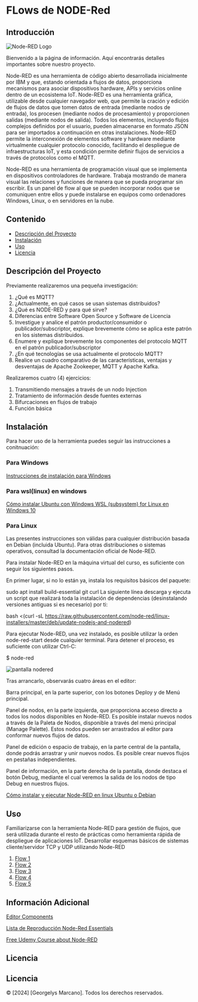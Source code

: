 # FLows de NODE-Red

## Introducción

![Node-RED Logo](https://nodered.org/about/resources/media/node-red-icon-2.png)

Bienvenido a la página de información. Aquí encontrarás detalles importantes sobre nuestro proyecto.

Node-RED es una herramienta de código abierto desarrollada inicialmente por IBM y que, estando orientada a flujos de datos, proporciona mecanismos para asociar dispositivos hardware, APIs y servicios online dentro de un ecosistema IoT. Node-RED es una herramienta gráfica, utilizable desde cualquier navegador web, que permite la cración y edición de flujos de datos que tomen datos de entrada (mediante nodos de entrada), los procesen (mediante nodos de procesamiento) y proporcionen salidas (mediante nodos de salida). Todos los elementos, incluyendo flujos complejos definidos por el usuario, pueden almacenarse en formato JSON para ser importados a continuación en otras instalaciones. Node-RED permite la interconexión de elementos software y hardware mediante virtualmente cualquier protocolo conocido, facilitando el despliegue de infraestructuras IoT, y esta condición permite definir flujos de servicios a través de protocolos como el MQTT.

Node-RED es una herramienta de programación visual que se implementa en dispositivos controladores de hardware. Trabaja mostrando de manera visual las relaciones y funciones de manera que se pueda programar sin escribir. Es un panel de flow al que se pueden incorporar nodos que se comuniquen entre ellos y puede instalarse en equipos como ordenadores Windows, Linux, o en servidores en la nube.

## Contenido

- [Descripción del Proyecto](#descripción-del-proyecto)
- [Instalación](#instalación)
- [Uso](#uso)
- [Licencia](#licencia)

## Descripción del Proyecto

Previamente realizaremos una pequeña investigación:

1. ¿Qué es MQTT?
2. ¿Actualmente, en qué casos se usan sistemas distribuidos?
3. ¿Qué es NODE-RED y para qué sirve?
4. Diferencias entre Software Open Source y Software de Licencia
5. Investigue y analice el patrón productor/consumidor o publicador/subscriptor, explique brevemente cómo se aplica este patrón en los sistemas distribuidos.
6. Enumere y explique brevemente los componentes del protocolo MQTT en el patrón publicador/subscriptor
7. ¿En qué tecnologías se usa actualmente el protocolo MQTT?
8. Realice un cuadro comparativo de las características, ventajas y desventajas de Apache Zookeeper, MQTT y Apache Kafka.

Realizaremos cuatro (4) ejercicios:

1. Transmitiendo mensajes a través de un nodo Injection
2. Tratamiento de información desde fuentes externas
3. Bifurcaciones en flujos de trabajo
4. Función básica

## Instalación

Para hacer uso de la herramienta puedes seguir las instrucciones a conitnuación:

### Para Windows

[Instrucciones de instalación para Windows](https://nodered-org.translate.goog/docs/getting-started/windows?_x_tr_sl=auto&_x_tr_tl=es&_x_tr_hl=es&_x_tr_pto=wapp)

### Para wsl(linux) en windows

[Cómo instalar Ubuntu con Windows WSL (subsystem) for Linux en Windows 10](https://youtu.be/lt4UtlUzx9w?si=MpnBuwCGLnXHUq5U)

### Para Linux

Las presentes instrucciones son válidas para cualquier distribución basada en Debian (incluida Ubuntu). Para otras distribuciones o sistemas operativos, consultad la documentación oficial de Node-RED.

Para instalar Node-RED en la máquina virtual del curso, es suficiente con seguir los siguientes pasos.

En primer lugar, si no lo están ya, instala los requisitos básicos del paquete:

sudo apt install build-essential git curl
La siguiente línea descarga y ejecuta un script que realizará toda la instalación de dependencias (desinstalando versiones antiguas si es necesario) por ti:

bash <(curl -sL <https://raw.githubusercontent.com/node-red/linux-installers/master/deb/update-nodejs-and-nodered>)

Para ejecutar Node-RED, una vez instalado, es posible utilizar la orden node-red-start desde cualquier terminal. Para detener el proceso, es suficiente con utilizar Ctrl-C:

$ node-red

![pantalla nodered](https://www.dropbox.com/scl/fi/it1qou8ash5fcsg5la35x/pantallanodered.png?rlkey=ykz5iulvodhq9rryo2cn107hh&st=9fpmj1qg&dl=0)

Tras arrancarlo, observarás cuatro áreas en el editor:

Barra principal, en la parte superior, con los botones Deploy y de Menú principal.

Panel de nodos, en la parte izquierda, que proporciona acceso directo a todos los nodos disponibles en Node-RED. Es posible instalar nuevos nodos a través de la Paleta de Nodos, disponible a través del menú principal (Manage Palette). Estos nodos pueden ser arrastrados al editor para conformar nuevos flujos de datos.

Panel de edición o espacio de trabajo, en la parte central de la pantalla, donde podrás arrastrar y unir nuevos nodos. Es posible crear nuevos flujos en pestañas independientes.

Panel de información, en la parte derecha de la pantalla, donde destaca el botón Debug, mediante el cual veremos la salida de los nodos de tipo Debug en nuestros flujos.

[Cómo instalar y ejecutar Node-RED en linux Ubuntu o Debian](https://nodered-org.translate.goog/docs/getting-started/local?_x_tr_sl=auto&_x_tr_tl=es&_x_tr_hl=es&_x_tr_pto=wapp)

## Uso

Familiarizarse con la herramienta Node-RED para gestión de flujos, que será utilizada durante el resto de prácticas como herramienta rápida de despliegue de aplicaciones IoT.
Desarrollar esquemas básicos de sistemas cliente/servidor TCP y UDP utilizando Node-RED

1. [Flow 1](https://www.notion.so/First-Flow-137995b1451680d98b4fd7c8ad1d6002?pvs=4)
2. [Flow 2](https://www.notion.so/Second-Flow-137995b14516809a972fc14def3c7c4f?pvs=4)
3. [Flow 3](https://www.notion.so/Third-Flow-137995b14516803aa74ed35a9c653fd8?pvs=4)
4. [Flow 4](https://www.notion.so/Fourth-Flow-137995b145168015ab7ae829382fe7d1?pvs=4)
5. [Flow 5](https://youtu.be/wS0E1j1q7sM?si=EaWZIixL5dx5nszF)

## Información Adicional

[Editor Components](https://youtu.be/veiNb6Y0ERg?si=zLDJaqShsJOOwbci)

[Lista de Reproducción Node-Red Essentials](https://youtube.com/playlist?list=PLyNBB9VCLmo1hyO-4fIZ08gqFcXBkHy-6&si=xOXSCtVVbARfrMG5)

[Free Udemy Course about Node-RED](https://www.udemy.com/course/proyecto-node-red-monitorizacion-de-parametros-del-sistema/?utm_source=adwords&utm_medium=udemyads&utm_campaign=Search_DSA_GammaCatchall_NonP_la.ES_cc.ROW-Spanish&campaigntype=Search&portfolio=ROW-Spanish&language=ES&product=Course&test=&audience=DSA&topic=&priority=Gamma&utm_content=deal4584&utm_term=_._ag_167955697191_._ad_706510832613_._kw__._de_c_._dm__._pl__._ti_dsa-1456167871416_._li_1005493_._pd__._&matchtype=&gad_source=1&gclid=Cj0KCQiA57G5BhDUARIsACgCYnwjjReoqhcOGedAfy6QDDNKh0FMHsByYmsFU24DOsyluC8RW2asunMaAlN6EALw_wcB)

## Licencia

## Licencia



© [2024] [Georgelys Marcano]. Todos los derechos reservados.
